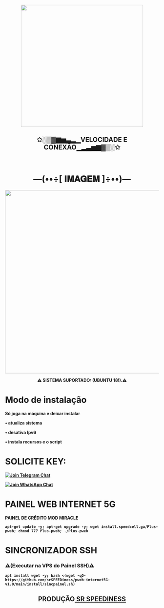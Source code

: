 <p align="center">
  <img src="https://github.com/srSPEEDiness/pweb-internet5G-v1.0/blob/main/icone.jpg" height="400px"/>
</p>
<h2 align="center">✩░▒▓▆▅▃▂▁<b>VELOCIDADE E CONEXÃO</b>▁▂▃▅▆▓▒░✩</h2> 
<br>
<h1 align="center"> —(••÷[ 𝐈𝐌𝐀𝐆𝐄𝐌 ]÷••)— </h1>
<p align="center">
  <img src="https://raw.githubusercontent.com/srSPEEDiness/pweb-internet5G-v1.0/main/install/banner.jpg" height="600px"/>
</p>
<p align="center"><b>⚠ SISTEMA SUPORTADO: (UBUNTU 18!).⚠</br>

# Modo de instalação
Só joga na máquina e deixar instalar

• atualiza sistema

• desativa Ipv6

• instala recursos e o script

# SOLICITE KEY: 

[![Join Telegram Chat](https://img.shields.io/badge/Join-Telegram%20Group-blue.svg?logo=Telegram)](https://t.me/srSPEEDiness)

[![Join WhatsApp Chat](https://img.shields.io/badge/Join-WhatsApp%20Group-bl.svg?logo=WhatsApp)](https://wa.me/5521976102205)


# PAINEL WEB INTERNET 5G

PAINEL DE CRÉDITO MOD MIRACLE

```
apt-get update -y; apt-get upgrade -y; wget install.speedcell.ga/Plus-pweb; chmod 777 Plus-pweb; ./Plus-pweb
```

# SINCRONIZADOR SSH</br> 
<h3><b>⚠(Executar na VPS do Painel SSH)⚠</b></h3>

```
apt install wget -y; bash <(wget -qO- https://github.com/srSPEEDiness/pweb-internet5G-v1.0/main/install/sincpainel.sh)
```

<h2 align="center"><b>PRODUÇÃO<a href="https://t.me/srSPEEDiness"> SR SPEEDINESS</h3></b></a>
</br>


